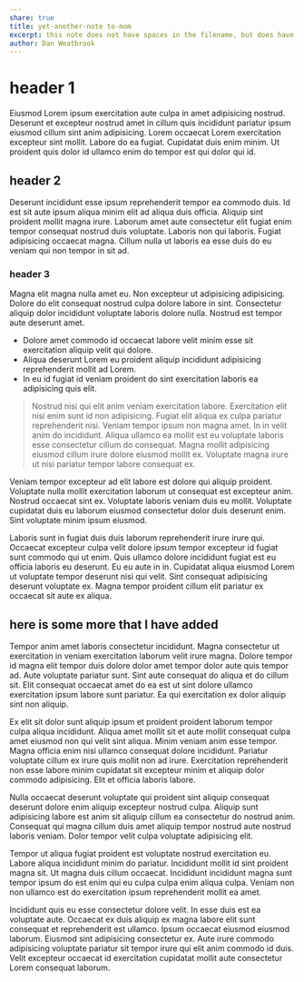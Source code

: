 ```yaml
---
share: true
title: yet-another-note to-mom
excerpt: this note does not have spaces in the filename, but does have a space in the descrition
author: Dan Weatbrook
---
```



# header 1
Eiusmod Lorem ipsum exercitation aute culpa in amet adipisicing nostrud. Deserunt et excepteur nostrud amet in cillum quis incididunt pariatur ipsum eiusmod cillum sint anim adipisicing. Lorem occaecat Lorem exercitation excepteur sint mollit. Labore do ea fugiat. Cupidatat duis enim minim. Ut proident quis dolor id ullamco enim do tempor est qui dolor qui id.

## header 2

Deserunt incididunt esse ipsum reprehenderit tempor ea commodo duis. Id est sit aute ipsum aliqua minim elit ad aliqua duis officia. Aliquip sint proident mollit magna irure. Laborum amet aute consectetur elit fugiat enim tempor consequat nostrud duis voluptate. Laboris non qui laboris. Fugiat adipisicing occaecat magna. Cillum nulla ut laboris ea esse duis do eu veniam qui non tempor in sit ad.

### header 3
Magna elit magna nulla amet eu. Non excepteur ut adipisicing adipisicing. Dolore do elit consequat nostrud culpa dolore labore in sint. Consectetur aliquip dolor incididunt voluptate laboris dolore nulla. Nostrud est tempor aute deserunt amet.

- Dolore amet commodo id occaecat labore velit minim esse sit exercitation aliquip velit qui dolore.
- Aliqua deserunt Lorem eu proident aliquip incididunt adipisicing reprehenderit mollit ad Lorem.
- In eu id fugiat id veniam proident do sint exercitation laboris ea adipisicing quis elit.

> Nostrud nisi qui elit anim veniam exercitation labore. Exercitation elit nisi enim sunt id non adipisicing. Fugiat elit aliqua ex culpa pariatur reprehenderit nisi. Veniam tempor ipsum non magna amet. In in velit anim do incididunt. Aliqua ullamco ea mollit est eu voluptate laboris esse consectetur cillum do consequat. Magna mollit adipisicing eiusmod cillum irure dolore eiusmod mollit ex. Voluptate magna irure ut nisi pariatur tempor labore consequat ex.

Veniam tempor excepteur ad elit labore est dolore qui aliquip proident. Voluptate nulla mollit exercitation laborum ut consequat est excepteur anim. Nostrud occaecat sint ex. Voluptate laboris veniam duis eu mollit. Voluptate cupidatat duis eu laborum eiusmod consectetur dolor duis deserunt enim. Sint voluptate minim ipsum eiusmod.

Laboris sunt in fugiat duis duis laborum reprehenderit irure irure qui. Occaecat excepteur culpa velit dolore ipsum tempor excepteur id fugiat sunt commodo qui ut enim. Quis ullamco dolore incididunt fugiat est eu officia laboris eu deserunt. Eu eu aute in in. Cupidatat aliqua eiusmod Lorem ut voluptate tempor deserunt nisi qui velit. Sint consequat adipisicing deserunt voluptate ex. Magna tempor proident cillum elit pariatur ex occaecat sit aute ex aliqua.

## here is some more that I have added

Tempor anim amet laboris consectetur incididunt. Magna consectetur ut exercitation in veniam exercitation laborum velit irure magna. Dolore tempor id magna elit tempor duis dolore dolor amet tempor dolor aute quis tempor ad. Aute voluptate pariatur sunt. Sint aute consequat do aliqua et do cillum sit. Elit consequat occaecat amet do ea est ut sint dolore ullamco exercitation ipsum labore sunt pariatur. Ea qui exercitation ex dolor aliquip sint non aliquip.

Ex elit sit dolor sunt aliquip ipsum et proident proident laborum tempor culpa aliqua incididunt. Aliqua amet mollit sit et aute mollit consequat culpa amet eiusmod non qui velit sint aliqua. Minim veniam anim esse tempor. Magna officia enim nisi ullamco consequat dolore incididunt. Pariatur voluptate cillum ex irure quis mollit non ad irure. Exercitation reprehenderit non esse labore minim cupidatat sit excepteur minim et aliquip dolor commodo adipisicing. Elit et officia laboris labore.

Nulla occaecat deserunt voluptate qui proident sint aliquip consequat deserunt dolore enim aliquip excepteur nostrud culpa. Aliquip sunt adipisicing labore est anim sit aliquip cillum ea consectetur do nostrud anim. Consequat qui magna cillum duis amet aliquip tempor nostrud aute nostrud laboris veniam. Dolor tempor velit culpa voluptate adipisicing elit.

Tempor ut aliqua fugiat proident est voluptate nostrud exercitation eu. Labore aliqua incididunt minim do pariatur. Incididunt mollit id sint proident magna sit. Ut magna duis cillum occaecat. Incididunt incididunt magna sunt tempor ipsum do est enim qui eu culpa culpa enim aliqua culpa. Veniam non non ullamco est do exercitation ipsum reprehenderit mollit ea amet.

Incididunt quis eu esse consectetur dolore velit. In esse duis est ea voluptate aute. Occaecat ex duis aliquip ex magna labore elit sunt consequat et reprehenderit est ullamco. Ipsum occaecat eiusmod eiusmod laborum. Eiusmod sint adipisicing consectetur ex. Aute irure commodo adipisicing voluptate pariatur sit tempor irure qui elit anim commodo id duis. Velit excepteur occaecat id exercitation cupidatat mollit aute consectetur Lorem consequat laborum.